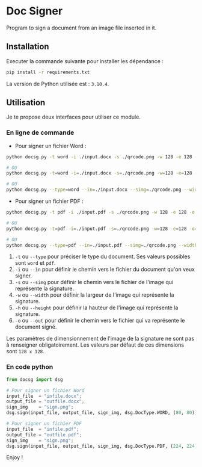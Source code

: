 # Doc Signer
Program to sign a document from an image file inserted in it.

## Installation
Executer la commande suivante pour installer les dépendance :
```sh
pip install -r requirements.txt
```
La version de Python utilisée est : `3.10.4`.

## Utilisation
Je te propose deux interfaces pour utiliser ce module.

### En ligne de commande
- Pour signer un fichier Word :
```sh
python docsg.py -t word -i ./input.docx -s ./qrcode.png -w 128 -e 128 -o ./output.docx

# OU
python docsg.py -t=word -i=./input.docx -s=./qrcode.png -w=128 -e=128 -o=./output.docx

# OU
python docsg.py --type=word --in=./input.docx --simg=./qrcode.png --width=128 --height=128 --out=./output.docx

```
- Pour signer un fichier PDF :

```sh
python docsg.py -t pdf -i ./input.pdf -s ./qrcode.png -w 128 -e 128 -o ./output.pdf

# OU
python docsg.py -t=pdf -i=./input.pdf -s=./qrcode.png -w=128 -e=128 -o=./output.pdf

# OU
python docsg.py --type=pdf --in=./input.pdf --simg=./qrcode.png --width=128 --height=128 --out=./output.pdf

```


1. `-t` ou `--type` pour préciser le type du document. Ses valeurs possibles sont `word` et `pdf`.
2. `-i` ou `--in` pour définir le chemin vers le fichier du document qu'on veux signer.
3. `-s` ou `--simg` pour définir le chemin vers le fichier de l'image qui représente la signature.
4. `-w` ou `--width` pour définir la largeur de l'image qui représente la signature.
5. `-h` ou `--height` pour définir la hauteur de l'image qui représente la signature.
6. `-o` ou `--out` pour définir le chemin vers le fichier qui va représente le document signé.

Les paramètres de dimensionnement de l'image de la signature ne sont pas à renseigner obligatoirement. Les
valeurs par défaut de ces dimensions sont `128 x 128`.

### En code python
```python
from docsg import dsg

# Pour signer un fichier Word
input_file  = "infile.docx";
output_file = "outfile.docx";
sign_img    = "sign.png";
dsg.sign(input_file, output_file, sign_img, dsg.DocType.WORD, (80, 80));

# Pour signer un fichier PDF
input_file  = "infile.pdf";
output_file = "outfile.pdf";
sign_img    = "sign.png";
dsg.sign(input_file, output_file, sign_img, dsg.DocType.PDF, (224, 224));


```

Enjoy !

